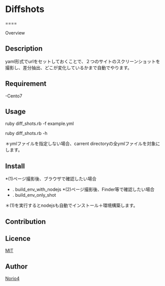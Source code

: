 # Diffshots
====

Overview

## Description

yaml形式でurlをセットしておくことで、２つのサイトのスクリーンショットを撮影し、差分抽出、どこが変化しているかまで自動でやります。
  
## Requirement

-Cento7

 
## Usage
  ruby diff_shots.rb -f example.yml 
  
  ruby diff_shots.rb -h 
 
＊ymlファイルを指定しない場合、carrent directoryの全ymlファイルを対象にします。

## Install
*(1)ページ撮影後、ブラウザで確認したい場合
 - . build_env_with_nodejs
*(2)ページ撮影後、Finder等で確認したい場合
 - . build_env_only_shot

＊(1)を実行するとnodejsも自動でインストール＋環境構築します。

## Contribution

## Licence

[MIT](https://github.com/tcnksm/tool/blob/master/LICENCE)

## Author

[Norio4](https://github.com/norio4)
